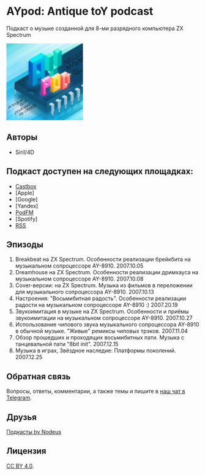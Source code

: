 # AYpod: Antique toY podcast

Подкаст о музыке созданной для 8-ми разрядного компьютера ZX Spectrum


<p align="left">
  <img src="logo.png" width="200" height="200" alt="Project Logo">
</p>

## Авторы

 - Siril/4D

## Подкаст доступен на следующих площадках:

- [Castbox]()
- [Apple]
- [Google]
- [Yandex]
- [PodFM](https://podfm.ru/podcasts/)
- [Spotify]
- [RSS]()

## Эпизоды

1. Breakbeat на ZX Spectrum. Особенности реализации брейкбита на музыкальном сопроцессоре AY-8910. 2007.10.05
2. Dreamhouse на ZX Spectrum. Особенности реализации дримхауса на музыкальном сопроцессоре AY-8910. 2007.10.08
3. Cover-версии: на ZX Spectrum. Музыка из фильмов в переложении для музыкального сопроцессора AY-8910. 2007.10.13
4. Настроения: "Восьмибитная радость". Особенности реализации радости на музыкальном сопроцессоре AY-8910 :) 2007.20.19
5. Звукоимитация в музыке на ZX Spectrum. Особенности и приёмы звукоимитации на музыкальном сопроцессоре AY-8910. 2007.10.27
6. Использование чипового звука музыкального сопроцессора AY-8910 в обычной музыке. "Живые" ремиксы чиповых трэков. 2007.11.04
7. Обзор прошедших и проходящих восьмибитных пати. Музыка с танцевальной пати "8bit init". 2007.12.15
8. Музыка в играх, Звёздное наследие: Платформы поколений. 2007.12.25

## Обратная связь

Вопросы, ответы, комментарии, а также темы и пишите в [наш чат в Telegram]().

## Друзья

[Подкасты by Nodeus](http://nodeus.podfm.ru/)

## Лицензия

[CC BY 4.0](https://creativecommons.org/licenses/by/4.0/).
